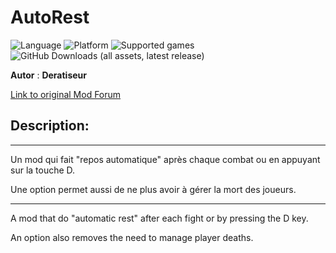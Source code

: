 # AutoRest

![Language](https://img.shields.io/static/v1?label=language&message=english%20%7C%20french%20%7C%20&color=informational)
![Platform](https://img.shields.io/static/v1?label=platform&message=windows%20%7C%20macOS%20%7C%20&color=informational)
![Supported games](https://img.shields.io/static/v1?label=supported%20games&message=BG2%20%7C%20BGT%20%7C%20BGEE%20%7C%20BG2EE%20%7C%20EET%20%7C%20IWDEE%20%7C%20PSTEE%20%7C&color=dodgerblue)
![GitHub Downloads (all assets, latest release)](https://img.shields.io/github/downloads/Deratiseur/AutoRest/total)

**Autor** : **Deratiseur**

[Link to original Mod Forum](https://www.baldursgateworld.fr/viewtopic.php?t=33320)


## Description:
------------

Un mod qui fait "repos automatique" après chaque combat ou en appuyant sur la touche D.

Une option permet aussi de ne plus avoir à gérer la mort des joueurs.

------------

A mod that do "automatic rest" after each fight or by pressing the D key.

An option also removes the need to manage player deaths.
